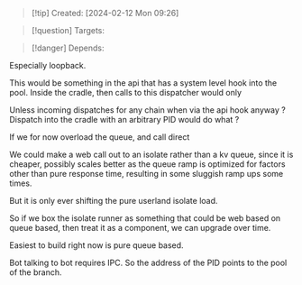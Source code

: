 
>[!tip] Created: [2024-02-12 Mon 09:26]

>[!question] Targets: 

>[!danger] Depends: 

Especially loopback.

This would be something in the api that has a system level hook into the pool.
Inside the cradle, then calls to this dispatcher would only 

Unless incoming dispatches for any chain when via the api hook anyway ?
Dispatch into the cradle with an arbitrary PID would do what ?

If we for now overload the queue, and call direct 


We could make a web call out to an isolate rather than a kv queue, since it is cheaper, possibly scales better as the queue ramp is optimized for factors other than pure response time, resulting in some sluggish ramp ups some times.

But it is only ever shifting the pure userland isolate load.

So if we box the isolate runner as something that could be web based on queue based, then treat it as a component, we can upgrade over time.

Easiest to build right now is pure queue based.

Bot talking to bot requires IPC.  So the address of the PID points to the pool of the branch.